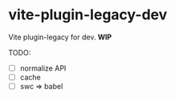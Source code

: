 # vite-plugin-legacy-dev

Vite plugin-legacy for dev. **WIP**

TODO:
+ [ ] normalize API
+ [ ] cache
+ [ ] swc => babel
